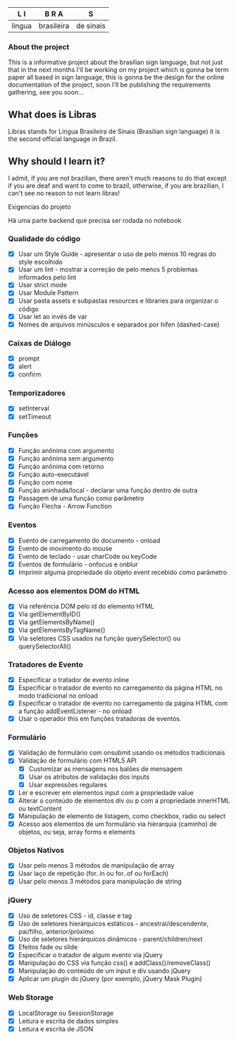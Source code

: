 L I | B  R  A | S
-----|--------|--
lingua |brasileira |de sinais

### About the project


This is a informative project about the brasilian sign language, but not just that
in the next months I'll be working on my project which is gonna be term paper 
all based in sign language, this is gonna be the design for the online documentation
of the project, soon I'll be publishing the requirements gathering, see you soon...


## What does is Libras

Libras stands for Lingua Brasileira de Sinais (Brasilian sign language)
it is the second official language in Brazil.

## Why should I learn it?

I admit, if you are not brazilian, there aren't much reasons to do that
except if you are deaf and want to come to brazil, otherwise, if you are
brazilian, I can't see no reason to not learn libras!

Exigencias do projeto


Há uma parte backend que precisa ser rodada no notebook


### Qualidade do código

- [x] Usar um Style Guide - apresentar o uso de pelo menos 10 regras do style escolhido 
- [x] Usar um lint - mostrar a correção de pelo menos 5 problemas informados pelo lint 
- [x] Usar strict mode
- [x] Usar Module Pattern
- [x] Usar pasta assets e subpastas resources e libraries para organizar o código
- [x] Usar let ao invés de var
- [x] Nomes de arquivos minúsculos e separados por hífen (dashed-case)

### Caixas de Diálogo

- [x] prompt
- [x] alert
- [x] confirm

### Temporizadores

- [x] setInterval
- [x] setTimeout

### Funções

- [x] Função anônima com argumento
- [x] Função anônima sem argumento
- [x] Função anônima com retorno
- [x] Função auto-executável
- [x] Função com nome
- [x] Função aninhada/local - declarar uma função dentro de outra
- [x] Passagem de uma função como parâmetro
- [x] Função Flecha - Arrow Function

### Eventos

- [x] Evento de carregamento do documento - onload
- [x] Evento de movimento do mouse
- [x] Evento de teclado - usar charCode ou keyCode
- [x] Eventos de formulário - onfocus e onblur
- [x] Imprimir alguma propriedade do objeto event recebido como parâmetro

### Acesso aos elementos DOM do HTML

- [x] Via referência DOM pelo id do elemento HTML
- [x] Via getElementByID()
- [x] Via getElementsByName()
- [x] Via getElementsByTagName()
- [x] Via seletores CSS usados na função querySelector() ou querySelectorAll()

### Tratadores de Evento

- [x] Especificar o tratador de evento inline
- [x] Especificar o tratador de evento no carregamento da página HTML no modo tradicional no onload
- [x] Especificar o tratador de evento no carregamento da página HTML com a função addEventListener - no onload
- [x] Usar o operador this em funções tratadoras de eventos.

### Formulário

- [x] Validação de formulário com onsubmit usando os métodos tradicionais
- [x] Validação de formulário com HTML5 API
    - [x] Customizar as mensagens nos balões de mensagem
    - [x] Usar os atributos de validação dos inputs
    - [x] Usar expressões regulares
- [x] Ler e escrever em elementos input com a propriedade value
- [x] Alterar o conteúdo de elementos div ou p com a propriedade innerHTML ou textContent
- [x] Manipulação de elemento de listagem, como checkbox, radio ou select
- [x] Acesso aos elementos de um formulário via hierarquia (caminho) de objetos, ou seja, array forms e elements

### Objetos Nativos

- [x] Usar pelo menos 3 métodos de manipulação de array
- [x] Usar laço de repetição (for..in ou for..of ou forEach)
- [x] Usar pelo menos 3 métodos para manipulação de string

### jQuery

- [x] Uso de seletores CSS - id, classe e tag
- [x] Uso de seletores hierárquicos estáticos - ancestral/descendente, pai/filho, anterior/próximo
- [x] Uso de seletores hierárquicos dinâmicos - parent/children/next
- [x] Efeitos fade ou slide
- [x] Especificar o tratador de algum evento via jQuery
- [x] Manipulação do CSS via função css() e addClass()/removeClass()
- [x] Manipulação do conteúdo de um input e div usando jQuery
- [x] Aplicar um plugin do jQuery (por exemplo, jQuery Mask Plugin)

### Web Storage

- [x] LocalStorage ou SessionStorage
- [x] Leitura e escrita de dados simples
- [x] Leitura e escrita de JSON